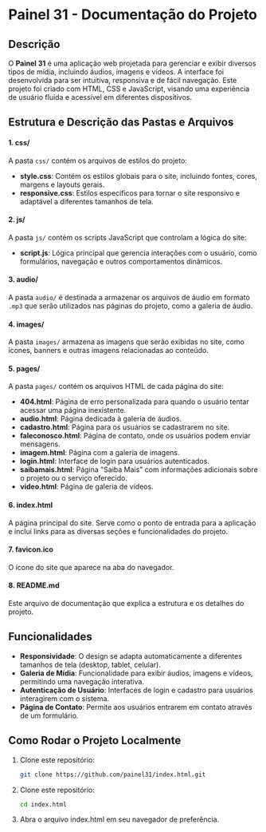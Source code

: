 # Painel 31 - Documentação do Projeto

## Descrição

O **Painel 31** é uma aplicação web projetada para gerenciar e exibir diversos tipos de mídia, incluindo áudios, imagens e vídeos. A interface foi desenvolvida para ser intuitiva, responsiva e de fácil navegação. Este projeto foi criado com HTML, CSS e JavaScript, visando uma experiência de usuário fluida e acessível em diferentes dispositivos.

## Estrutura e Descrição das Pastas e Arquivos

#### 1. **css/**
A pasta `css/` contém os arquivos de estilos do projeto:

- **style.css**: Contém os estilos globais para o site, incluindo fontes, cores, margens e layouts gerais.
- **responsive.css**: Estilos específicos para tornar o site responsivo e adaptável a diferentes tamanhos de tela.

#### 2. **js/**
A pasta `js/` contém os scripts JavaScript que controlam a lógica do site:

- **script.js**: Lógica principal que gerencia interações com o usuário, como formulários, navegação e outros comportamentos dinâmicos.

#### 3. **audio/**
A pasta `audio/` é destinada a armazenar os arquivos de áudio em formato `.mp3` que serão utilizados nas páginas do projeto, como a galeria de áudio.

#### 4. **images/**
A pasta `images/` armazena as imagens que serão exibidas no site, como ícones, banners e outras imagens relacionadas ao conteúdo.

#### 5. **pages/**
A pasta `pages/` contém os arquivos HTML de cada página do site:

- **404.html**: Página de erro personalizada para quando o usuário tentar acessar uma página inexistente.
- **audio.html**: Página dedicada à galeria de áudios.
- **cadastro.html**: Página para os usuários se cadastrarem no site.
- **faleconosco.html**: Página de contato, onde os usuários podem enviar mensagens.
- **imagem.html**: Página com a galeria de imagens.
- **login.html**: Interface de login para usuários autenticados.
- **saibamais.html**: Página "Saiba Mais" com informações adicionais sobre o projeto ou o serviço oferecido.
- **video.html**: Página de galeria de vídeos.

#### 6. **index.html**
A página principal do site. Serve como o ponto de entrada para a aplicação e inclui links para as diversas seções e funcionalidades do projeto.

#### 7. **favicon.ico**
O ícone do site que aparece na aba do navegador.

#### 8. **README.md**
Este arquivo de documentação que explica a estrutura e os detalhes do projeto.

## Funcionalidades

- **Responsividade**: O design se adapta automaticamente a diferentes tamanhos de tela (desktop, tablet, celular).
- **Galeria de Mídia**: Funcionalidade para exibir áudios, imagens e vídeos, permitindo uma navegação interativa.
- **Autenticação de Usuário**: Interfaces de login e cadastro para usuários interagirem com o sistema.
- **Página de Contato**: Permite aos usuários entrarem em contato através de um formulário.

## Como Rodar o Projeto Localmente

1. Clone este repositório:
   ```bash
   git clone https://github.com/painel31/index.html.git

1. Clone este repositório:
   ```bash
   cd index.html

3. Abra o arquivo index.html em seu navegador de preferência.

